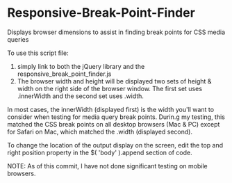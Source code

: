 Responsive-Break-Point-Finder
=============================

Displays browser dimensions to assist in finding break points for CSS media queries


To use this script file: 

1. simply link to both the jQuery library and the responsive_break_point_finder.js
2. The browser width and height will be displayed two sets of height & width on the right side of the browser window.
The first set uses .innerWidth and the second set uses .width. 

In most cases, the innerWidth (displayed first) is the width you'll want to consider when testing for media query 
break points. Durin.g my testing, this matched the CSS break points on all desktop browsers (Mac & PC) except for 
Safari on Mac, which matched the .width (displayed second). 

To change the location of the output display on the screen, edit the top and right position property in the
$( 'body' ).append section of code. 

NOTE: As of this commit, I have not done significant testing on mobile browsers.  
